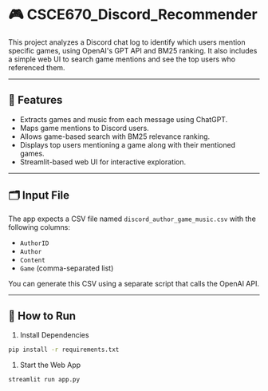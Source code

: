 # 🎮 CSCE670_Discord_Recommender

This project analyzes a Discord chat log to identify which users mention specific games, using OpenAI's GPT API and BM25 ranking. It also includes a simple web UI to search game mentions and see the top users who referenced them.

---

## 🔧 Features

- Extracts games and music from each message using ChatGPT.
- Maps game mentions to Discord users.
- Allows game-based search with BM25 relevance ranking.
- Displays top users mentioning a game along with their mentioned games.
- Streamlit-based web UI for interactive exploration.

---

## 🗂️ Input File

The app expects a CSV file named `discord_author_game_music.csv` with the following columns:

- `AuthorID`
- `Author`
- `Content`
- `Game` (comma-separated list)

You can generate this CSV using a separate script that calls the OpenAI API.

---

## 🚀 How to Run

1. Install Dependencies

```bash
pip install -r requirements.txt
```

1. Start the Web App

```bash
streamlit run app.py
```